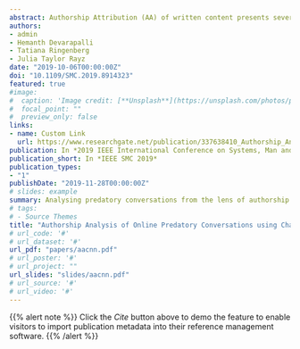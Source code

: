 ```yaml
---
abstract: Authorship Attribution (AA) of written content presents several advantages within the digital forensics domain. While AA has been traditionally applied to long documents, recent works have shown improved performance of neural AA models on short texts such as tweets and online conversations Concurrently, the rise of social media as well as a plethora of chat messaging platforms have made it easier for teenagers to be vulnerable to online predators. In this work, we present an authorship attribution model that trains on a corpus of online conversations involving predators, and perform subsequent analysis of the message representations. Our results show comparable performance relative to prior work for Authorship Attribution and highlight differences between predatory and non-predatory message styles.
authors:
- admin
- Hemanth Devarapalli
- Tatiana Ringenberg
- Julia Taylor Rayz
date: "2019-10-06T00:00:00Z"
doi: "10.1109/SMC.2019.8914323"
featured: true
#image:
#  caption: 'Image credit: [**Unsplash**](https://unsplash.com/photos/pLCdAaMFLTE)'
#  focal_point: ""
#  preview_only: false
links:
- name: Custom Link
  url: https://www.researchgate.net/publication/337638410_Authorship_Analysis_of_Online_Predatory_Conversations_using_Character_Level_Convolution_Neural_Networks
publication: In *2019 IEEE International Conference on Systems, Man and Cybernetics (SMC)*
publication_short: In *IEEE SMC 2019*
publication_types:
- "1"
publishDate: "2019-11-28T00:00:00Z"
# slides: example
summary: Analysing predatory conversations from the lens of authorship attribution.
# tags:
# - Source Themes
title: "Authorship Analysis of Online Predatory Conversations using Character Level Convolution Neural Networks"
# url_code: '#'
# url_dataset: '#'
url_pdf: "papers/aacnn.pdf"
# url_poster: '#'
# url_project: ""
url_slides: "slides/aacnn.pdf"
# url_source: '#'
# url_video: '#'
---
```


{{% alert note %}}
Click the *Cite* button above to demo the feature to enable visitors to import publication metadata into their reference management software.
{{% /alert %}}


